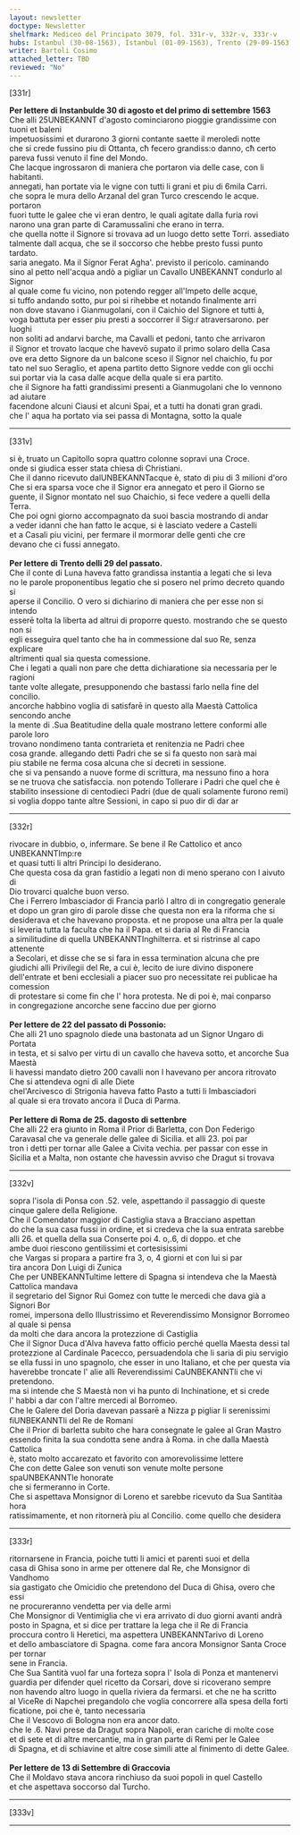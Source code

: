 ```yaml
---
layout: newsletter
doctype: Newsletter
shelfmark: Mediceo del Principato 3079, fol. 331r-v, 332r-v, 333r-v
hubs: Istanbul (30-08-1563), Istanbul (01-09-1563), Trento (29-09-1563), Bratislava (22-09-1563), Roma (25-09-1563), Krakow (13-09-1563)
writer: Bartoli Cosimo
attached_letter: TBD
reviewed: "No"
---
```


[331r]  
  
  
<strong>Per lettere di Instanbulde 30 di agosto et del primo di settembre 1563</strong>  
Che alli 25UNBEKANNT d'agosto cominciarono pioggie grandissime con tuoni et baleni  
impetuosissimi et durarono 3 giorni contante saette il meroledì notte  
che si crede fussino piu di Ottanta, cħ fecero grandiss:o danno, cħ certo  
pareva fussi venuto il fine del Mondo.  
Che lacque ingrossaron di maniera che portaron via delle case, con li habitanti.  
annegati, han portate via le vigne con tutti li grani et piu di 6mila Carri.  
che sopra le mura dello Arzanal del gran Turco crescendo le acque. portaron  
fuori tutte le galee che vi eran dentro, le quali agitate dalla furia rovi  
narono una gran parte di Caramussalini che erano in terra.  
che quella notte il Signore si trovava ad un luogo detto sette Torri. assediato  
talmente dall acqua, che se il soccorso che hebbe presto fussi punto tardato.  
saria anegato. Ma il Signor Ferat Agha'. previsto il pericolo. caminando  
sino al petto nell'acqua andò a pigliar un Cavallo UNBEKANNT condurlo al Signor  
al quale come fu vicino, non potendo regger all'Impeto delle acque,  
si tuffo andando sotto, pur poi si rihebbe et notando finalmente arri  
non dove stavano i Gianmugolani, con il Caichio del Signore et tutti à,  
voga battuta per esser piu presti a soccorrer il Sig:r atraversarono. per luoghi  
non soliti ad andarvi barche, ma Cavalli et pedoni, tanto che arrivaron  
il Signor et trovato lacque che havevō suꝑato il primo solaro della Casa  
ove era detto Signore da un balcone sceso il Signor nel chaichio, fu por  
tato nel suo Seraglio, et apena partito detto Signore vedde con gli occhi  
sui portar via la casa dalle acque della quale si era partito.  
che il Signore ha fatti grandissimi presenti a Gianmugolani che lo vennono ad aiutare  
facendone alcuni Ciausi et alcuni Spai, et a tutti ha donati gran gradi.  
che l' aqua ha portato via sei passa di Montagna, sotto la quale  
  
---  

[331v]  
  
  
si è, truato un Capitollo sopra quattro colonne sopravi una Croce.  
onde si giudica esser stata chiesa di Christiani.  
Che il danno ricevuto dalUNBEKANNTacque è, stato di piu di 3 milioni d'oro  
Che si era sparsa voce che il Signor era annegato et pero il Giorno se  
guente, il Signor montato nel suo Chaichio, si fece vedere a quelli della  
Terra.  
Che poi ogni giorno accompagnato da suoi bascia mostrando di andar  
a veder idanni che han fatto le acque, si è lasciato vedere a Castelli  
et a Casali piu vicini, per fermare il mormorar delle genti che cre  
devano che ci fussi annegato.  
<br/><strong>Per lettere di Trento delli 29 del passato.</strong>  
Che il conte di Luna haveva fatto grandissa instantia a legati che si leva  
no le parole proponentibus legatio che si posero nel primo decreto quando si  
aperse il Concilio. O vero si dichiarino di maniera che per esse non si intendo  
esserē tolta la liberta ad altrui di proporre questo. mostrando che se questo non si  
egli esseguira quel tanto che ha in commessione dal suo Re, senza explicare  
altrimenti qual sia questa comessione.  
Che i legati a quali non pare che detta dichiaratione sia necessaria per le ragioni  
tante volte allegate, presupponendo che bastassi farlo nella fine del concilio.  
ancorche habbino voglia di satisfarē in questo alla Maestà Cattolica sencondo anche  
la mente di .Sua Beatitudine della quale mostrano lettere conformi alle parole loro  
trovano nondimeno tanta contrarieta et renitenzia ne Padri chee  
cosa grande. allegando detti Padri che se si fa questo non sarà mai  
piu stabile ne ferma cosa alcuna che si decreti in sessione.  
che si va pensando a nuove forme di scrittura, ma nessuno fino a hora  
se ne truova che satisfaccia. non potendo Tollerare i Padri che quel che è  
stabilito insessione di centodieci Padri (due de quali solamente furono remi)  
si voglia doppo tante altre Sessioni, in capo si puo dir di dar ar  
  
---  

[332r]  
  
  
rivocare in dubbio, o, infermare. Se bene il Re Cattolico et anco UNBEKANNTImp:re  
et quasi tutti li altri Principi lo desiderano.  
Che questa cosa da gran fastidio a legati non di meno sperano con l aivuto di  
Dio trovarci qualche buon verso.  
Che i Ferrero Imbasciador di Francia parlò l altro di in congregatio generale  
et dopo un gran giro di parole disse che questa non era la riforma che si  
desiderava et che havevano proposta. et ne propose una altra per la quale  
si leveria tutta la faculta che ha il Papa. et si daria al Re di Francia  
a similitudine di quella UNBEKANNTInghilterra. et si ristrinse al capo attenente  
a Secolari, et disse che se si fara in essa termination alcuna che pre  
giudichi alli Privilegii del Re, a cui è, lecito de iure divino disponere  
dell'entrate et beni ecclesiali a piacer suo pro necessitate rei publicae ha comession  
di protestare si come fin che l' hora protesta. Ne di poi è, mai conparso  
in congregazione ancorche sene faccino due per giorno  
<br/><strong>Per lettere de 22 del passato di Possonio:</strong>  
Che alli 21 uno spagnolo diede una bastonata ad un Signor Ungaro di Portata  
in testa, et si salvo per virtu di un cavallo che haveva sotto, et ancorche Sua Maestà  
li havessi mandato dietro 200  cavalli non l havevano per ancora ritrovato  
Che si attendeva ogni di alle Diete  
chel'Arcivesco di Strigonia haveva fatto Pasto a tutti li Imbasciadori  
al quale si era trovato ancora il Duca di Parma.  
<br/><strong>Per lettere di Roma de 25. dagosto di settenbre</strong>  
Che alli 22 era giunto in Roma il Prior di Barletta, con Don Federigo  
Caravasal che va generale delle galee di Sicilia. et alli 23. poi par  
tron i detti per tornar alle Galee a Civita vechia. per passar con esse in  
Sicilia et a Malta, non ostante che havessin avviso che Dragut si trovava  
  
---  

[332v]  
  
  
sopra l'isola di Ponsa con .52. vele, aspettando il passaggio di queste  
cinque galere della Religione.  
Che il Comendator maggior di Castiglia stava a Bracciano aspettan  
do che la sua casa fussi in ordine, et si credeva che la sua entrata sarebbe  
alli 26. et quella della sua Conserte poi 4. o,.6, di doppo. et che  
ambe  duoi riescono gentilissimi et cortesisissimi  
che Vargas si propara a partire fra 3, o, 4 giorni et con lui si par  
tira ancora Don Luigi di Zunica  
Che per UNBEKANNTultime lettere di Spagna si intendeva che la Maestà Cattolica mandava  
il segretario del Signor Rui Gomez con tutte le mercedi che dava già a Signori Bor  
romei, impersona dello Illustrissimo et Reverendissimo Monsignor Borromeo al quale si pensa  
da molti che dara ancora la protezzione di Castiglia  
Che il Signor Duca d'Alva haveva fatto officio perché quella Maesta dessi tal  
protezzione al Cardinale Pacecco, persuadendola che li saria di piu servigio  
se ella fussi in uno spagnolo, che esser in uno Italiano, et che per questa via  
haverebbe troncate l' alie alli Reverendissimi CaUNBEKANNTli che vi pretendono.  
ma si intende che S Maestà non vi ha punto di Inchinatione, et si crede  
l' habbi a dar con l'altre mercedi al Borromeo.  
Che le Galere del Doria davevan passarē a Nizza ꝑ pigliar li serenissimi  
fiUNBEKANNTli del Re de Romani  
Che il Prior di barletta subito che hara consegnate le galee al Gran Mastro  
essendo finita la sua condotta sene andra à Roma. in che dalla Maestà Cattolica  
è, stato molto accarezato et favorito con amorevolissime lettere  
Che con dette Galee son venuti son venute molte persone spaUNBEKANNTle honorate  
che si fermeranno in Corte.  
Che si aspettava Monsignor di Loreno et sarebbe ricevuto da Sua Santitàa hora  
ratissimamente, et non ritornerà piu al Concilio. come quello che desidera  
  
---  

[333r]  
  
  
  
ritornarsene in Francia, poiche tutti li amici et parenti suoi et della  
casa di Ghisa sono in arme per ottenere dal Re, che Monsignor di Vandhomo  
sia gastigato che Omicidio che pretendono del Duca di Ghisa, overo che essi  
ne procureranno vendetta per via delle armi  
Che Monsignor di Ventimiglia che vi era arrivato di duo giorni avanti andrà  
posto in Spagna, et si dice per trattare  la lega che il Re di Francia  
proccura contro li Heretici, ma aspettera UNBEKANNTarivo di Loreno  
et dello ambasciatore di Spagna. come fara ancora Monsignor Santa Croce per tornar  
sene in Francia.  
Che Sua Santità vuol far una forteza sopra l' Isola di Ponza et mantenervi  
guardia per difender quel ricetto da Corsari, dove si ricoverano sempre  
non havendo altro luogo in quella riviera da fermarsi. et che ne ha scritto  
al ViceRe di Napchei pregandolo che voglia concorrere alla spesa della forti  
ficatione, poi che è, tanto necessaria  
Che il Vescovo di Bologna non era ancor dato.  
che le .6. Navi prese da Dragut sopra Napoli, eran cariche di molte cose  
et di sete et di altre mercantie, ma in gran parte di Remi per le Galee  
di Spagna, et di schiavine et altre cose simili atte al finimento di dette Galee.  
<br/><strong>Per lettere de 13 di Settembre di Graccovia</strong>  
Che il Moldavo stava ancora rinchiuso da suoi popoli in quel Castello  
et che aspettava soccorso dal Turcho.  
  
---  

[333v]  
  
  
  
---  

